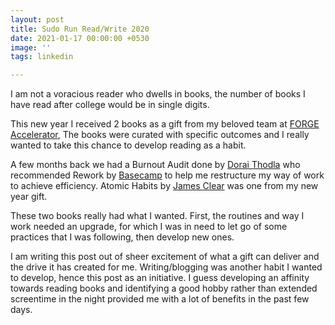 ```yaml
---
layout: post
title: Sudo Run Read/Write 2020
date: 2021-01-17 00:00:00 +0530
image: ''
tags: linkedin

---
```

I am not a voracious reader who dwells in books, the number of books I have read after college would be in single digits.  
  
This new year I received 2 books as a gift from my beloved team at [FORGE Accelerator](https://www.linkedin.com/company/forge-innovation-accelerator/), The books were curated with specific outcomes and I really wanted to take this chance to develop reading as a habit.  
  
A few months back we had a Burnout Audit done by [Dorai Thodla](https://www.linkedin.com/in/ACoAAAAC1_4BMMV1jUEpODQvW_jTBsPVdGfh5Xg) who recommended Rework by [Basecamp](https://www.linkedin.com/company/37signals/) to help me restructure my way of work to achieve efficiency. Atomic Habits by [James Clear](https://www.linkedin.com/in/ACoAACvaFcgBPQXx9zFpXphNYbTEHa1u-inz5d8) was one from my new year gift.  
  
These two books really had what I wanted. First, the routines and way I work needed an upgrade, for which I was in need to let go of some practices that I was following, then develop new ones.  
  
I am writing this post out of sheer excitement of what a gift can deliver and the drive it has created for me. Writing/blogging was another habit I wanted to develop, hence this post as an initiative. I guess developing an affinity towards reading books and identifying a good hobby rather than extended screentime in the night provided me with a lot of benefits in the past few days.